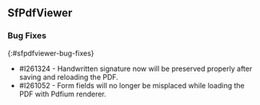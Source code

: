 ## SfPdfViewer

### Bug Fixes
{:#sfpdfviewer-bug-fixes}

* \#I261324 - Handwritten signature now will be preserved properly after saving and reloading the PDF.
* \#I261052 - Form fields will no longer be misplaced while loading the PDF with Pdfium renderer.